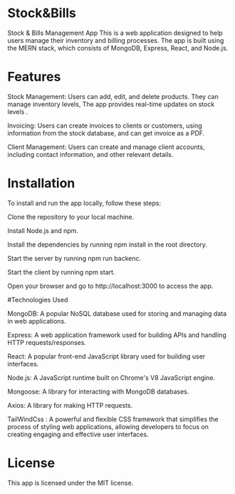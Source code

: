 # Stock&Bills
Stock & Bills Management App
This is a web application designed to help users manage their inventory and billing processes. The app is built using the MERN stack, which consists of MongoDB, Express, React, and Node.js.
# Features
Stock Management: Users can add, edit, and delete products. They can manage inventory levels, The app provides real-time updates on stock levels .

Invoicing: Users can create invoices to clients or customers, using information from the stock database, and can get invoice as a PDF. 

Client Management: Users can create and manage client accounts, including contact information, and other relevant details.

# Installation

To install and run the app locally, follow these steps:

Clone the repository to your local machine.

Install Node.js and npm.

Install the dependencies by running npm install in the root directory.

Start the server by running npm run backenc.

Start the client by running npm start.

Open your browser and go to http://localhost:3000 to access the app.

#Technologies Used

MongoDB: A popular NoSQL database used for storing and managing data in web applications.

Express: A web application framework used for building APIs and handling HTTP requests/responses.

React: A popular front-end JavaScript library used for building user interfaces.

Node.js: A JavaScript runtime built on Chrome's V8 JavaScript engine.

Mongoose: A library for interacting with MongoDB databases.

Axios: A library for making HTTP requests.

TailWindCss : A powerful and flexible CSS framework that simplifies the process of styling web applications, allowing developers to focus on creating engaging and effective user interfaces.

# License

This app is licensed under the MIT license.
